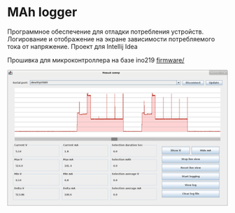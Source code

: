 # MAh logger

Программное обеспечение для отладки потребления устройств. Логирование и отображение на экране зависимости потребляемого тока от напряжение.
Проект для Intellij Idea

Прошивка для микроконтроллера на базе ino219 [firmware/](firmware/)

<img alt="" src="docs/mah_logger.png " max-width="500">
